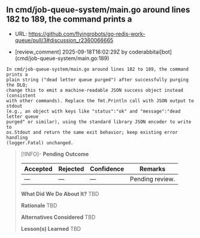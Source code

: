 ## In cmd/job-queue-system/main.go around lines 182 to 189, the command prints a

- URL: https://github.com/flyingrobots/go-redis-work-queue/pull/3#discussion_r2360066665

- [review_comment] 2025-09-18T16:02:29Z by coderabbitai[bot] (cmd/job-queue-system/main.go:189)

```text
In cmd/job-queue-system/main.go around lines 182 to 189, the command prints a
plain string ("dead letter queue purged") after successfully purging the DLQ;
change this to emit a machine-readable JSON success object instead (consistent
with other commands). Replace the fmt.Println call with JSON output to stdout
(e.g., an object with keys like "status":"ok" and "message":"dead letter queue
purged" or similar), using the standard library JSON encoder to write to
os.Stdout and return the same exit behavior; keep existing error handling
(logger.Fatal) unchanged.
```

> [!INFO]- **Pending**
> **Outcome**
> 
> | Accepted | Rejected | Confidence | Remarks |
> |----------|----------|------------|---------|
> | — | — | — | Pending review. |
>
> **What Did We Do About It?**
> TBD
>
> **Rationale**
> TBD
>
> **Alternatives Considered**
> TBD
>
> **Lesson(s) Learned**
> TBD
